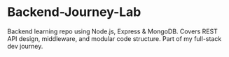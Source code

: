 # Backend-Journey-Lab
Backend learning repo using Node.js, Express &amp; MongoDB. Covers REST API design, middleware, and modular code structure. Part of my full-stack dev journey.
